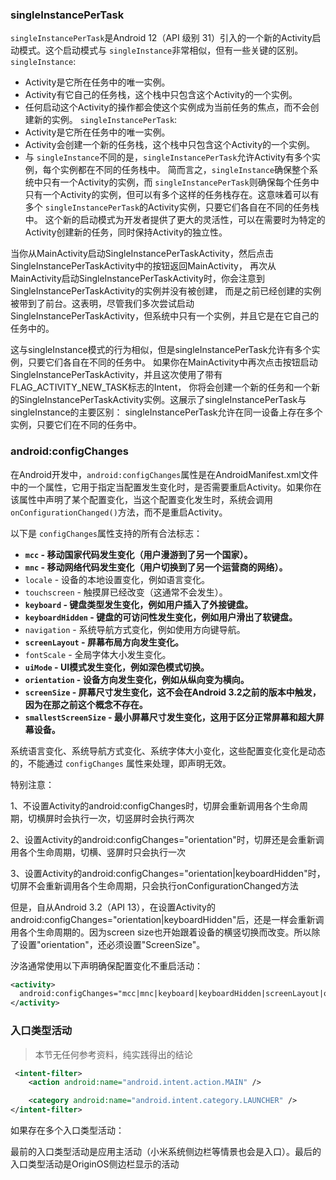### singleInstancePerTask

`singleInstancePerTask`是Android 12（API 级别 31）引入的一个新的Activity启动模式。这个启动模式与 `singleInstance`非常相似，但有一些关键的区别。
`singleInstance`:

- Activity是它所在任务中的唯一实例。
- Activity有它自己的任务栈，这个栈中只包含这个Activity的一个实例。
- 任何启动这个Activity的操作都会使这个实例成为当前任务的焦点，而不会创建新的实例。
  `singleInstancePerTask`:
- Activity是它所在任务中的唯一实例。
- Activity会创建一个新的任务栈，这个栈中只包含这个Activity的一个实例。
- 与 `singleInstance`不同的是，`singleInstancePerTask`允许Activity有多个实例，每个实例都在不同的任务栈中。
  简而言之，`singleInstance`确保整个系统中只有一个Activity的实例，而 `singleInstancePerTask`则确保每个任务中只有一个Activity的实例，但可以有多个这样的任务栈存在。这意味着可以有多个 `singleInstancePerTask`的Activity实例，只要它们各自在不同的任务栈中。
  这个新的启动模式为开发者提供了更大的灵活性，可以在需要时为特定的Activity创建新的任务，同时保持Activity的独立性。

当你从MainActivity启动SingleInstancePerTaskActivity，然后点击SingleInstancePerTaskActivity中的按钮返回MainActivity，
再次从MainActivity启动SingleInstancePerTaskActivity时，你会注意到SingleInstancePerTaskActivity的实例并没有被创建，
而是之前已经创建的实例被带到了前台。这表明，尽管我们多次尝试启动SingleInstancePerTaskActivity，但系统中只有一个实例，并且它是在它自己的任务中的。

这与singleInstance模式的行为相似，但是singleInstancePerTask允许有多个实例，只要它们各自在不同的任务中。
如果你在MainActivity中再次点击按钮启动SingleInstancePerTaskActivity，并且这次使用了带有FLAG_ACTIVITY_NEW_TASK标志的Intent，
你将会创建一个新的任务和一个新的SingleInstancePerTaskActivity实例。这展示了singleInstancePerTask与singleInstance的主要区别：
singleInstancePerTask允许在同一设备上存在多个实例，只要它们在不同的任务中。

### android:configChanges

在Android开发中，`android:configChanges`属性是在AndroidManifest.xml文件中的一个属性，它用于指定当配置发生变化时，是否需要重启Activity。如果你在该属性中声明了某个配置变化，当这个配置变化发生时，系统会调用 `onConfigurationChanged()`方法，而不是重启Activity。

以下是 `configChanges`属性支持的所有合法标志：

* **`mcc` - 移动国家代码发生变化（用户漫游到了另一个国家）。**
* **`mnc` - 移动网络代码发生变化（用户切换到了另一个运营商的网络）。**
* `locale` - 设备的本地设置变化，例如语言变化。
* `touchscreen` - 触摸屏已经改变（这通常不会发生）。
* **`keyboard` - 键盘类型发生变化，例如用户插入了外接键盘。**
* **`keyboardHidden` - 键盘的可访问性发生变化，例如用户滑出了软键盘。**
* `navigation` - 系统导航方式变化，例如使用方向键导航。
* **`screenLayout` - 屏幕布局方向发生变化。**
* `fontScale` - 全局字体大小发生变化。
* **`uiMode` - UI模式发生变化，例如深色模式切换。**
* **`orientation` - 设备方向发生变化，例如从纵向变为横向。**
* **`screenSize` - 屏幕尺寸发生变化，这不会在Android 3.2之前的版本中触发，因为在那之前这个概念不存在。**
* **`smallestScreenSize` - 最小屏幕尺寸发生变化，这用于区分正常屏幕和超大屏幕设备。**

系统语言变化、系统导航方式变化、系统字体大小变化，这些配置变化变化是动态的，不能通过 `configChanges` 属性来处理，即声明无效。

特别注意：

1、不设置Activity的android:configChanges时，切屏会重新调用各个生命周期，切横屏时会执行一次，切竖屏时会执行两次

2、设置Activity的android:configChanges="orientation"时，切屏还是会重新调用各个生命周期，切横、竖屏时只会执行一次

3、设置Activity的android:configChanges="orientation|keyboardHidden"时，切屏不会重新调用各个生命周期，只会执行onConfigurationChanged方法

但是，自从Android 3.2（API 13），在设置Activity的android:configChanges="orientation|keyboardHidden"后，还是一样会重新调用各个生命周期的。因为screen size也开始跟着设备的横竖切换而改变。所以除了设置"orientation"，还必须设置"ScreenSize"。

汐洛通常使用以下声明确保配置变化不重启活动：

```xml
<activity>
  android:configChanges="mcc|mnc|keyboard|keyboardHidden|screenLayout|orientation|screenSize|smallestScreenSize|uiMode"
</activity>
```

### 入口类型活动

> 本节无任何参考资料，纯实践得出的结论

```xml
 <intent-filter>
    <action android:name="android.intent.action.MAIN" />

    <category android:name="android.intent.category.LAUNCHER" />
</intent-filter>
```
如果存在多个入口类型活动：

最前的入口类型活动是应用主活动（小米系统侧边栏等情景也会是入口）。最后的入口类型活动是OriginOS侧边栏显示的活动